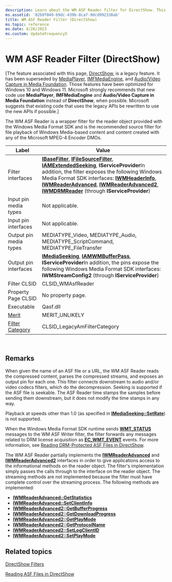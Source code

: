 ```yaml
---
description: Learn about the WM ASF Reader filter for DirectShow. This is a wrapper filter for the reader object that's provided with the Windows Media Format SDK.
ms.assetid: '82b9f849-b9dc-439b-8ca7-9dcd992338ab'
title: WM ASF Reader Filter (DirectShow)
ms.topic: reference
ms.date: 4/26/2023
ms.custom: UpdateFrequency5
---
```


# WM ASF Reader Filter (DirectShow)

\[The feature associated with this page, [DirectShow](/windows/win32/directshow/directshow), is a legacy feature. It has been superseded by [MediaPlayer](/uwp/api/Windows.Media.Playback.MediaPlayer), [IMFMediaEngine](/windows/win32/api/mfmediaengine/nn-mfmediaengine-imfmediaengine), and [Audio/Video Capture in Media Foundation](/windows/win32/medfound/audio-video-capture-in-media-foundation). Those features have been optimized for Windows 10 and Windows 11. Microsoft strongly recommends that new code use **MediaPlayer**, **IMFMediaEngine** and **Audio/Video Capture in Media Foundation** instead of **DirectShow**, when possible. Microsoft suggests that existing code that uses the legacy APIs be rewritten to use the new APIs if possible.\]

The WM ASF Reader is a wrapper filter for the reader object provided with the Windows Media Format SDK and is the recommended source filter for file playback of Windows Media-based content and content created with any of the Microsoft MPEG-4 Encoder DMOs.



| Label | Value |
|------------------------------------------|-------------------------------------------------------------------------------------------------------------------------------------------------------------------------------------------------------------------------------------------------------------------------------------------------------------------------------------------------------------------------------------------------------------------------------------------------------------------------------------------|
| Filter interfaces                        | [**IBaseFilter**](/windows/desktop/api/Strmif/nn-strmif-ibasefilter), [**IFileSourceFilter**](/windows/desktop/api/Strmif/nn-strmif-ifilesourcefilter), [**IAMExtendedSeeking**](/previous-versions/windows/desktop/api/Qnetwork/nn-qnetwork-iamextendedseeking), **IServiceProvider**In addition, the filter exposes the following Windows Media Format SDK interfaces: [**IWMHeaderInfo**](/previous-versions/windows/desktop/api/wmsdkidl/nn-wmsdkidl-iwmheaderinfo), [**IWMReaderAdvanced**](/previous-versions/windows/desktop/api/wmsdkidl/nn-wmsdkidl-iwmreaderadvanced), [**IWMReaderAdvanced2**](/previous-versions/windows/desktop/api/wmsdkidl/nn-wmsdkidl-iwmreaderadvanced2), [**IWMDRMReader**](/previous-versions/windows/desktop/api/wmsdkidl/nn-wmsdkidl-iwmdrmreader) (through **IServiceProvider**)<br/> |
| Input pin media types                    | Not applicable.                                                                                                                                                                                                                                                                                                                                                                                                                                                                           |
| Input pin interfaces                     | Not applicable.                                                                                                                                                                                                                                                                                                                                                                                                                                                                           |
| Output pin media types                   | MEDIATYPE\_Video, MEDIATYPE\_Audio, MEDIATYPE\_ScriptCommand, MEDIATYPE\_FileTransfer                                                                                                                                                                                                                                                                                                                                                                                                     |
| Output pin interfaces                    | [**IMediaSeeking**](/windows/desktop/api/Strmif/nn-strmif-imediaseeking), [**IAMWMBufferPass**](/previous-versions/windows/desktop/api/Dshowasf/nn-dshowasf-iamwmbufferpass), **IServiceProvider**In addition, the pins expose the following Windows Media Format SDK interfaces: **IWMStreamConfig2** (through **IServiceProvider**)<br/>                                                                                                                                                                                                                                    |
| Filter CLSID                             | CLSID\_WMAsfReader                                                                                                                                                                                                                                                                                                                                                                                                                                                                        |
| Property Page CLSID                      | No property page.                                                                                                                                                                                                                                                                                                                                                                                                                                                                         |
| Executable                               | Qasf.dll                                                                                                                                                                                                                                                                                                                                                                                                                                                                                  |
| [Merit](merit.md)                       | MERIT\_UNLIKELY                                                                                                                                                                                                                                                                                                                                                                                                                                                                           |
| [Filter Category](filter-categories.md) | CLSID\_LegacyAmFilterCategory                                                                                                                                                                                                                                                                                                                                                                                                                                                             |



 

## Remarks

When given the name of an ASF file or a URL, the WM ASF Reader reads the compressed content, parses the compressed streams, and exposes an output pin for each one. This filter connects downstream to audio and/or video codecs filters, which do the decompression. Seeking is supported if the ASF file is seekable. The ASF Reader time stamps the samples before sending them downstream, but it does not modify the time stamps in any way.

Playback at speeds other than 1.0 (as specified in [**IMediaSeeking::SetRate**](/windows/desktop/api/Strmif/nf-strmif-imediaseeking-setrate)) is not supported.

When the Windows Media Format SDK runtime sends [**WMT\_STATUS**](/previous-versions/windows/desktop/api/wmsdkidl/ne-wmsdkidl-wmt_status) messages to the WM ASF Writer filter, the filter forwards any messages related to DRM license acquisition as [**EC\_WMT\_EVENT**](ec-wmt-event.md) events. For more information, see [Reading DRM-Protected ASF Files in DirectShow](reading-drm-protected-asf-files-in-directshow.md).

The WM ASF Reader partially implements the [**IWMReaderAdvanced**](/previous-versions/windows/desktop/api/wmsdkidl/nn-wmsdkidl-iwmreaderadvanced) and [**IWMReaderAdvanced2**](/previous-versions/windows/desktop/api/wmsdkidl/nn-wmsdkidl-iwmreaderadvanced2) interfaces in order to give applications access to the informational methods on the reader object. The filter's implementation simply passes the calls through to the interface on the reader object. The streaming methods are not implemented because the filter must have complete control over the streaming process. The following methods are implemented:

-   [**IWMReaderAdvanced::GetStatistics**](/previous-versions/windows/desktop/api/wmsdkidl/nf-wmsdkidl-iwmreaderadvanced-getstatistics)
-   [**IWMReaderAdvanced::SetClientInfo**](/previous-versions/windows/desktop/api/wmsdkidl/nf-wmsdkidl-iwmreaderadvanced-setclientinfo)
-   [**IWMReaderAdvanced2::GetBufferProgress**](/previous-versions/windows/desktop/api/wmsdkidl/nf-wmsdkidl-iwmreaderadvanced2-getbufferprogress)
-   [**IWMReaderAdvanced2::GetDownloadProgress**](/previous-versions/windows/desktop/api/wmsdkidl/nf-wmsdkidl-iwmreaderadvanced2-getdownloadprogress)
-   [**IWMReaderAdvanced2::GetPlayMode**](/previous-versions/windows/desktop/api/wmsdkidl/nf-wmsdkidl-iwmreaderadvanced2-getplaymode)
-   [**IWMReaderAdvanced2::GetProtocolName**](/previous-versions/windows/desktop/api/wmsdkidl/nf-wmsdkidl-iwmreaderadvanced2-getprotocolname)
-   [**IWMReaderAdvanced2::SetLogClientID**](/previous-versions/windows/desktop/api/wmsdkidl/nf-wmsdkidl-iwmreaderadvanced2-setlogclientid)
-   [**IWMReaderAdvanced2::SetPlayMode**](/previous-versions/windows/desktop/api/wmsdkidl/nf-wmsdkidl-iwmreaderadvanced2-setplaymode)

## Related topics

<dl> <dt>

[DirectShow Filters](directshow-filters.md)
</dt> <dt>

[Reading ASF Files in DirectShow](reading-asf-files-in-directshow.md)
</dt> </dl>

 

 

